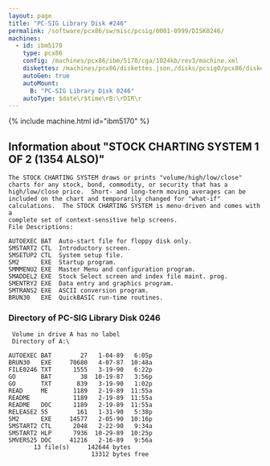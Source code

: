 ```yaml
---
layout: page
title: "PC-SIG Library Disk #246"
permalink: /software/pcx86/sw/misc/pcsig/0001-0999/DISK0246/
machines:
  - id: ibm5170
    type: pcx86
    config: /machines/pcx86/ibm/5170/cga/1024kb/rev3/machine.xml
    diskettes: /machines/pcx86/diskettes.json,/disks/pcsig0/pcx86/diskettes.json
    autoGen: true
    autoMount:
      B: "PC-SIG Library Disk 0246"
    autoType: $date\r$time\rB:\rDIR\r
---
```


{% include machine.html id="ibm5170" %}

## Information about "STOCK CHARTING SYSTEM 1 OF 2 (1354 ALSO)"

    The STOCK CHARTING SYSTEM draws or prints "volume/high/low/close"
    charts for any stock, bond, commodity, or security that has a
    high/low/close price.  Short- and long-term moving averages can be
    included on the chart and temporarily changed for "what-if"
    calculations.  The STOCK CHARTING SYSTEM is menu-driven and comes with a
    complete set of context-sensitive help screens.
    File Descriptions:
    
    AUTOEXEC BAT  Auto-start file for floppy disk only.
    SMSTART2 CTL  Introductory screen.
    SMSETUP2 CTL  System setup file.
    SM2      EXE  Startup program.
    SMMMENU2 EXE  Master Menu and configuration program.
    SMADDEL2 EXE  Stock Select screen and index file maint. prog.
    SMENTRY2 EXE  Data entry and graphics program.
    SMTRANS2 EXE  ASCII conversion program.
    BRUN30   EXE  QuickBASIC run-time routines.

### Directory of PC-SIG Library Disk 0246

     Volume in drive A has no label
     Directory of A:\

    AUTOEXEC BAT        27   1-04-89   6:05p
    BRUN30   EXE     70680   4-07-87  10:48a
    FILE0246 TXT      1555   3-19-90   6:22p
    GO       BAT        38  10-19-87   3:56p
    GO       TXT       839   3-19-90   1:02p
    READ     ME       1189   2-19-89  11:55a
    README            1189   2-19-89  11:55a
    README   DOC      1189   2-19-89  11:55a
    RELEASE2 55        161   1-31-90   5:38p
    SM2      EXE     14577   2-05-90  10:16p
    SMSTART2 CTL      2048   2-22-90   9:34a
    SMSTART2 HLP      7936  10-29-89  10:25p
    SMVERS25 DOC     41216   2-16-89   9:56a
           13 file(s)     142644 bytes
                           13312 bytes free
